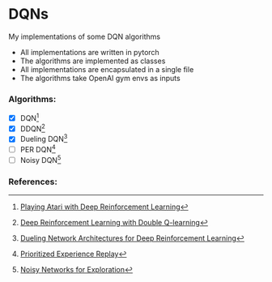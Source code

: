# DQNs
My implementations of some DQN algorithms
* All implementations are written in pytorch
* The algorithms are implemented as classes
* All implementations are encapsulated in a single file
* The algorithms take OpenAI gym envs as inputs

### Algorithms: 
 - [x] DQN[^1]
 - [x] DDQN[^2]
 - [x] Dueling DQN[^3]
 - [ ] PER DQN[^4]
 - [ ] Noisy DQN[^5]

### References:
[^1]: [Playing Atari with Deep Reinforcement Learning](https://www.cs.toronto.edu/~vmnih/docs/dqn.pdf)
[^2]: [Deep Reinforcement Learning with Double Q-learning](https://arxiv.org/abs/1509.06461)
[^3]: [Dueling Network Architectures for Deep Reinforcement Learning](https://arxiv.org/abs/1511.06581)
[^4]: [Prioritized Experience Replay](https://arxiv.org/abs/1511.05952)
[^5]: [Noisy Networks for Exploration](https://arxiv.org/abs/1706.10295)